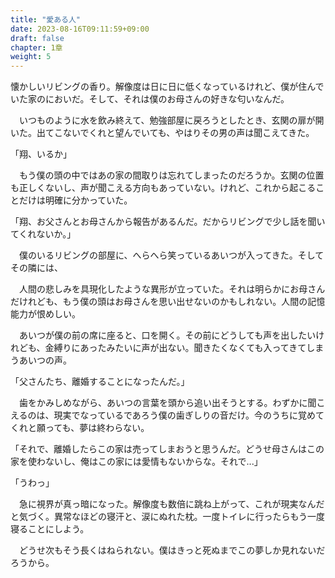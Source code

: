 ```yaml
---
title: "愛ある人"
date: 2023-08-16T09:11:59+09:00
draft: false
chapter: 1章
weight: 5
---
```

懐かしいリビングの香り。解像度は日に日に低くなっているけれど、僕が住んでいた家のにおいだ。そして、それは僕のお母さんの好きな匂いなんだ。

　いつものように水を飲み終えて、勉強部屋に戻ろうとしたとき、玄関の扉が開いた。出てこないでくれと望んでいても、やはりその男の声は聞こえてきた。

「翔、いるか」

　もう僕の頭の中ではあの家の間取りは忘れてしまったのだろうか。玄関の位置も正しくないし、声が聞こえる方向もあっていない。けれど、これから起こることだけは明確に分かっていた。

「翔、お父さんとお母さんから報告があるんだ。だからリビングで少し話を聞いてくれないか。」

　僕のいるリビングの部屋に、へらへら笑っているあいつが入ってきた。そしてその隣には、

　人間の悲しみを具現化したような異形が立っていた。それは明らかにお母さんだけれども、もう僕の頭はお母さんを思い出せないのかもしれない。人間の記憶能力が恨めしい。

　あいつが僕の前の席に座ると、口を開く。その前にどうしても声を出したいけれども、金縛りにあったみたいに声が出ない。聞きたくなくても入ってきてしまうあいつの声。

「父さんたち、離婚することになったんだ。」

　歯をかみしめながら、あいつの言葉を頭から追い出そうとする。わずかに聞こえるのは、現実でなっているであろう僕の歯ぎしりの音だけ。今のうちに覚めてくれと願っても、夢は終わらない。

「それで、離婚したらこの家は売ってしまおうと思うんだ。どうせ母さんはこの家を使わないし、俺はこの家には愛情もないからな。それで...」

「うわっ」

　急に視界が真っ暗になった。解像度も数倍に跳ね上がって、これが現実なんだと気づく。異常なほどの寝汗と、涙にぬれた枕。一度トイレに行ったらもう一度寝ることにしよう。

　どうせ次もそう長くはねられない。僕はきっと死ぬまでこの夢しか見れないだろうから。
